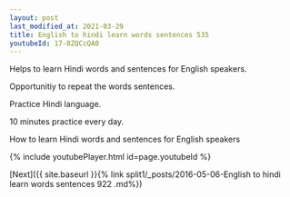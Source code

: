```yaml
---
layout: post
last_modified_at: 2021-03-29
title: English to hindi learn words sentences 535 
youtubeId: 17-8ZQCcQA0
---
```

 
 
Helps to learn Hindi words and sentences for English speakers.

Opportunitiy to repeat the words sentences. 

Practice Hindi language. 
 
10 minutes practice every day. 
 
How to learn Hindi words and sentences for English speakers 
 
{% include youtubePlayer.html id=page.youtubeId %}
 
 
[Next]({{ site.baseurl }}{% link  split1/_posts/2016-05-06-English to hindi learn words sentences 922 .md%})
 
